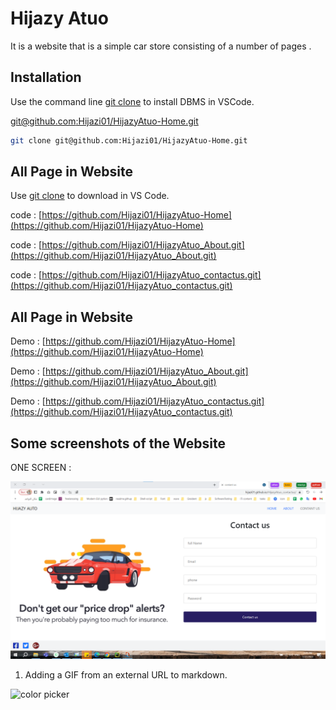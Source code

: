 # Hijazy Atuo 

It is a website that is a simple car store consisting of a number of pages .

## Installation

Use the  command line  [git clone]()  to install DBMS in VSCode.

[git@github.com:Hijazi01/HijazyAtuo-Home.git](git@github.com:Hijazi01/HijazyAtuo-Home.git) 

```bash
git clone git@github.com:Hijazi01/HijazyAtuo-Home.git

```

## All Page in Website 

Use  [git clone]()  to download in VS Code.

code : 
[https://github.com/Hijazi01/HijazyAtuo-Home](https://github.com/Hijazi01/HijazyAtuo-Home)
 
code : 
[https://github.com/Hijazi01/HijazyAtuo_About.git](https://github.com/Hijazi01/HijazyAtuo_About.git) 

code : 
[https://github.com/Hijazi01/HijazyAtuo_contactus.git](https://github.com/Hijazi01/HijazyAtuo_contactus.git)


## All Page in Website 

Demo : 
[https://github.com/Hijazi01/HijazyAtuo-Home](https://github.com/Hijazi01/HijazyAtuo-Home)
 
Demo : 
[https://github.com/Hijazi01/HijazyAtuo_About.git](https://github.com/Hijazi01/HijazyAtuo_About.git) 

Demo : 
[https://github.com/Hijazi01/HijazyAtuo_contactus.git](https://github.com/Hijazi01/HijazyAtuo_contactus.git)


## Some screenshots of the Website

ONE SCREEN :

![image1](img/Contactus.png)


1. Adding a GIF from an external URL to markdown.

![color picker](https://bobbyhadz.com/images/blog/change-vscode-integrated-terminal-colors/hover-over-color.gif)

